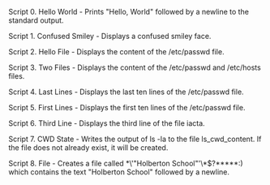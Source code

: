 Script 0. Hello World - Prints "Hello, World" followed by a newline to the standard output.

Script 1. Confused Smiley - Displays a confused smiley face.

Script 2. Hello File - Displays the content of the /etc/passwd file.

Script 3. Two Files - Displays the content of the /etc/passwd and /etc/hosts files.

Script 4. Last Lines - Displays the last ten lines of the /etc/passwd file.

Script 5. First Lines - Displays the first ten lines of the /etc/passwd file.

Script 6. Third Line - Displays the third line of the file iacta.

Script 7. CWD State - Writes the output of ls -la to the file ls_cwd_content. If the file does not already exist, it will be created.

Script 8. File - Creates a file called \*\\'"Holberton School"\'\\*$\?\*\*\*\*\*:) which contains the text "Holberton School" followed by a newline.
